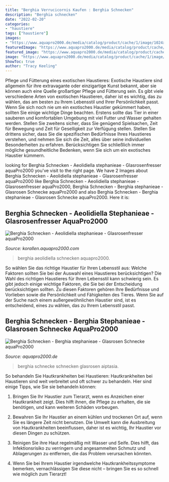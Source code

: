 ```yaml
---
title: "Berghia Verrucicornis Kaufen : Berghia Schnecken"
description: "Berghia schnecken"
date: "2022-02-20"
categories:
- "haustiere"
tags: ["haustiere"]
images:
- "https://www.aquapro2000.de/media/catalog/product/cache/1/image/1024x/c657acbaa43513bfcb392d597dba2b11/b/e/berghia_3__1.jpg"
featuredImage: "https://www.aquapro2000.de/media/catalog/product/cache/1/thumbnail/75x/9df78eab33525d08d6e5fb8d27136e95/b/e/berghia_1.jpg"
featured_image: "https://www.aquapro2000.de/media/catalog/product/cache/1/image/1024x/c657acbaa43513bfcb392d597dba2b11/b/e/berghia_3__1.jpg"
image: "https://www.aquapro2000.de/media/catalog/product/cache/1/image/1024x/c657acbaa43513bfcb392d597dba2b11/b/e/berghia_3__1.jpg"
ShowToc: true
author: "Tracy Keeling"
---
```



Pflege und Fütterung eines exotischen Haustieres:
Exotische Haustiere sind allgemein für ihre extravagante oder einzigartige Kunst bekannt, aber sie können auch eine Quelle großartiger Pflege und Fütterung sein. Es gibt viele verschiedene Arten von exotischen Haustieren, daher ist es wichtig, das zu wählen, das am besten zu Ihrem Lebensstil und Ihrer Persönlichkeit passt. Wenn Sie sich noch nie um ein exotisches Haustier gekümmert haben, sollten Sie einige wichtige Dinge beachten. Erstens sollte das Tier in einer sauberen und komfortablen Umgebung mit viel Futter und Wasser gehalten werden. Stellen Sie zweitens sicher, dass Sie genügend Spielsachen, Zeit für Bewegung und Zeit für Geselligkeit zur Verfügung stellen. Stellen Sie drittens sicher, dass Sie die spezifischen Bedürfnisse Ihres Haustieres verstehen, und nehmen Sie sich die Zeit, alles über seine individuellen Besonderheiten zu erfahren. Berücksichtigen Sie schließlich immer mögliche gesundheitliche Bedenken, wenn Sie sich um ein exotisches Haustier kümmern.

	

		
looking for Berghia Schnecken - Aeolidiella stephanieae - Glasrosenfresser aquaPro2000 you've visit to the right page. We have 2 Images about Berghia Schnecken - Aeolidiella stephanieae - Glasrosenfresser aquaPro2000 like Berghia Schnecken - Aeolidiella stephanieae - Glasrosenfresser aquaPro2000, Berghia Schnecken - Berghia stephanieae - Glasrosen Schnecke aquaPro2000 and also Berghia Schnecken - Berghia stephanieae - Glasrosen Schnecke aquaPro2000. Here it is:
		
    
## Berghia Schnecken - Aeolidiella Stephanieae - Glasrosenfresser AquaPro2000

<img loading=lazy src="https://www.aquapro2000.de/media/catalog/product/cache/1/thumbnail/75x/9df78eab33525d08d6e5fb8d27136e95/b/e/berghia_1.jpg" onerror="this.onerror=null;this.src='https://tse3.mm.bing.net/th?id=OIP.Q2WHYoP0DSz2Iqe8snLIoQAAAA&amp;pid=15.1';" alt="Berghia Schnecken - Aeolidiella stephanieae - Glasrosenfresser aquaPro2000">

_Source: korallen.aquapro2000.com_

>berghia aeolidiella schnecken aquapro2000. 

	

So wählen Sie das richtige Haustier für Ihren Lebensstil aus: Welche Faktoren sollten Sie bei der Auswahl eines Haustieres berücksichtigen?
Die Wahl des richtigen Haustieres für Ihren Lebensstil kann schwierig sein. Es gibt jedoch einige wichtige Faktoren, die Sie bei der Entscheidung berücksichtigen sollten. Zu diesen Faktoren gehören Ihre Bedürfnisse und Vorlieben sowie die Persönlichkeit und Fähigkeiten des Tieres. Wenn Sie auf der Suche nach einem außergewöhnlichen Haustier sind, ist es entscheidend, eines zu wählen, das zu Ihrem Lebensstil passt.

    
## Berghia Schnecken - Berghia Stephanieae - Glasrosen Schnecke AquaPro2000

<img loading=lazy src="https://www.aquapro2000.de/media/catalog/product/cache/1/image/1024x/c657acbaa43513bfcb392d597dba2b11/b/e/berghia_3__1.jpg" onerror="this.onerror=null;this.src='https://tse4.mm.bing.net/th?id=OIP.FqhFNp2zsb7KwnHXKSExbwHaE8&amp;pid=15.1';" alt="Berghia Schnecken - Berghia stephanieae - Glasrosen Schnecke aquaPro2000">

_Source: aquapro2000.de_

>berghia schnecke schnecken glasrosen aiptasia. 

	

So behandeln Sie Hautkrankheiten bei Haustieren:
Hautkrankheiten bei Haustieren sind weit verbreitet und oft schwer zu behandeln. Hier sind einige Tipps, wie Sie sie behandeln können:
1. Bringen Sie Ihr Haustier zum Tierarzt, wenn es Anzeichen einer Hautkrankheit zeigt. Dies hilft ihnen, die Pflege zu erhalten, die sie benötigen, und kann weiteren Schäden vorbeugen.

2. Bewahren Sie Ihr Haustier an einem kühlen und trockenen Ort auf, wenn Sie es längere Zeit nicht benutzen. Die Umwelt kann die Ausbreitung von Hautkrankheiten beeinflussen, daher ist es wichtig, Ihr Haustier vor diesen Dingen zu schützen.

3. Reinigen Sie ihre Haut regelmäßig mit Wasser und Seife. Dies hilft, das Infektionsrisiko zu verringern und angesammelten Schmutz und Ablagerungen zu entfernen, die das Problem verursachen könnten.

4. Wenn Sie bei Ihrem Haustier irgendwelche Hautkrankheitssymptome bemerken, vernachlässigen Sie diese nicht – bringen Sie es so schnell wie möglich zum Tierarzt!

